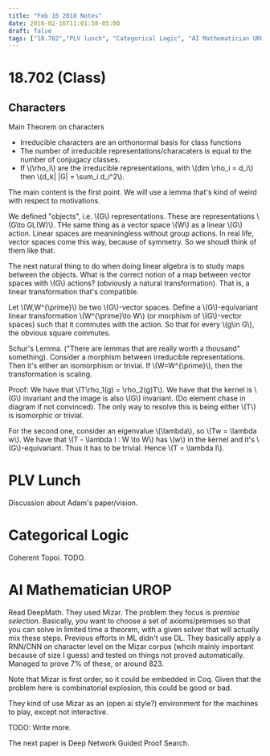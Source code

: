 ```yaml
---
title: "Feb 16 2018 Notes"
date: 2018-02-16T11:01:58-05:00
draft: false
tags: ["18.702","PLV lunch", "Categorical Logic", "AI Mathematician UROP"]
---
```


# 18.702 (Class)

## Characters

Main Theorem on characters

* Irreducible characters are an orthonormal basis for class functions
* The number of irreducible representations/characaters is equal to the number 
of conjugacy classes.
* If \\(\rho_i\\) are the irreducible representations, with \\(dim \rho_i = d_i\\)
then \\(d_k| |G| = \sum_i d_i^2\\).

The main content is the first point. We will use a lemma that's kind of weird
with respect to motivations.

We defined "objects", i.e. \\(G\\) representations. These 
are representations \\(G\to GL(W)\\). THe same thing as a vector space \\(W\\)
as a linear \\(G\\) action. Linear spaces are meaniningless without group actions.
In real life, vector spaces come this way, because of symmetry. So we shoudl think
of them like that.

The next natural thing to do when doing linear algebra is to study maps between
the objects. What is the correct notion of a map between vector spaces with \\(G\\)
actions? (obviously a natural transformation). That is, a linear transformation 
that's compatible.

Let \\(W,W^{\prime}\\) be two \\(G\\)-vector spaces. Define a \\(G\\)-equivariant 
linear transformation \\(W^{\prime}\to W\\) (or morphism of \\(G\\)-vector spaces)
such that it commutes with the action. So that for every \\(g\in G\\),
the obvious square commutes.

Schur's Lemma. ("There are lemmas that are really worth a thousand" something).
Consider a morphism between irreducible representations. Then it's either an isomorphism
or trivial. If \\(W=W^{\prime}\\), then the transformation is scaling.

Proof: We have that \\(T\rho_1(g) = \rho_2(g)T\\). We have that the kernel is \\(G\\) invariant
and the image is also \\(G\\) invariant. (Do element chase in diagram if not convinced).
The only way to resolve this is being either \\(T\\) is isomorphic or trivial.

For the second one, consider an eigenvalue \\(\lambda\\), so \\(Tw = \lambda w\\). We have that 
\\(T - \lambda I : W \to W\\) has \\(w\\) in the kernel and it's \\(G\\)-equivariant. 
Thus it has to be trivial. Hence \\(T = \lambda I\\).

# PLV Lunch

Discussion about Adam's paper/vision.

# Categorical Logic

Coherent Topoi. TODO.

# AI Mathematician UROP

Read DeepMath. They used Mizar. The problem they focus is *premise selection*. Basically,
you want to choose a set of axioms/premises so that you can solve in limited time a theorem,
with a given solver that will actually mix these steps. Previous efforts in ML didn't use DL.
They basically apply a RNN/CNN on character level on the Mizar corpus (whcih mainly important
because of size I guess) and tested on things not proved automatically. Managed to prove 7% of
these, or around 823. 

Note that Mizar is first order, so it could be embedded in Coq. Given that the problem here is 
combinatorial explosion, this could be good or bad. 

They kind of use Mizar as an (open ai style?) environment for the machines to play, except not 
interactive. 

TODO: Write more. 

The next paper is Deep Network Guided Proof Search.
